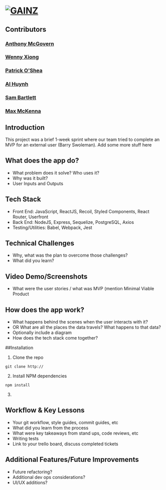 # [![GAINZ](https://iili.io/gUbhVp.png)](https://freeimage.host/)

## Contributors
### [Anthony McGovern](https://github.com/code402b)
### [Wenny Xiong](https://github.com/WennyXiong)
### [Patrick O'Shea](https://github.com/PatMan817)
### [Al Huynh](https://github.com/Albertthuynh94)
### [Sam Bartlett](https://github.com/samkbe)
### [Max McKenna](https://github.com/mmckenna34)

## Introduction
This project was a brief 1-week sprint where our team tried to complete an MVP for an external user (Barry Swoleman). Add some more stuff here

## What does the app do?
* What problem does it solve? Who uses it?
* Why was it built?
* User Inputs and Outputs

## Tech Stack
* Front End: JavaScript, ReactJS, Recoil, Styled Components, React Router, Userfront
* Back End: NodeJS, Express, Sequelize, PostgreSQL, Axios
* Testing/Utilities: Babel, Webpack, Jest

## Technical Challenges
* Why, what was the plan to overcome those challenges?
* What did you learn?

## Video Demo/Screenshots
* What were the user stories /  what was MVP (mention Minimal Viable Product

## How does the app work?
* What happens behind the scenes when the user interacts with it?
* OR What are all the places the data travels?  What happens to that data?
* Optionally include a diagram
* How does the tech stack come together?

##Installation
1. Clone the repo
```
git clone http://
```

2. Install NPM dependencies
```
npm install
```

3. 

## Workflow & Key Lessons
* Your git workflow, style guides, commit guides, etc
* What did you learn from the process
* What were key takeaways from stand ups, code reviews, etc
* Writing tests
* Link to your trello board, discuss completed tickets

## Additional Features/Future Improvements
* Future refactoring?
* Additional dev ops considerations?
* UI/UX additions?

